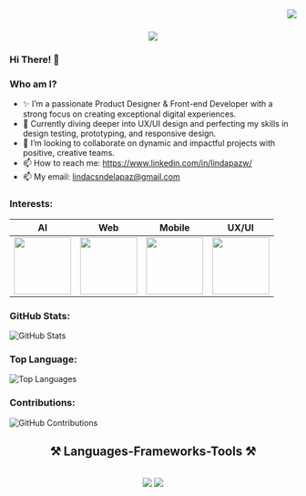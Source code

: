 <img align="right" src="https://visitor-badge.laobi.icu/badge?page_id=salesp07.salesp07" />

<h1 align="center">
    <img src="https://readme-typing-svg.herokuapp.com/?font=Righteous&size=35&center=true&vCenter=true&width=500&height=70&duration=4000&lines=Hi+There!+👋;+I'm+Linda+Paz!;" />
</h1>

### Hi There! 👋
### Who am I?

- ✨ I’m a passionate Product Designer & Front-end Developer with a strong focus on creating exceptional digital experiences.
- 🌱 Currently diving deeper into UX/UI design and perfecting my skills in design testing, prototyping, and responsive design.
- 🤝 I’m looking to collaborate on dynamic and impactful projects with positive, creative teams.
- 📫 How to reach me: https://www.linkedin.com/in/lindapazw/
- 📫 My email: lindacsndelapaz@gmail.com
  
  
### Interests:
AI | Web  | Mobile  | UX/UI
--- | --- | --- |  --- | 
 <img src="https://github.com/Lindapazw/lindapazw/assets/88910652/6fd97101-d4a7-4e8a-ae19-1b1f233ec6eb" width="100" height="100" /> | <img src="https://github.com/Lindapazw/lindapazw/assets/88910652/2ba75338-0189-4421-9170-a834be81ed3b" width="100" height="100" /> | <img src="https://github.com/Lindapazw/lindapazw/assets/88910652/26c476d5-d3db-4a74-b56b-e3c2acd57e31" width="100" height="100" /> |  <img src="https://github.com/Lindapazw/lindapazw/assets/88910652/d38ec0d0-b766-495d-8a87-463e35e54cc1" width="100" height="100" /> | 

### GitHub Stats:
![GitHub Stats](https://github-readme-stats.vercel.app/api?username=lindapazw&bg_color=30,3778b2,1dd8fe&title_color=fff&text_color=fff&icon_color=fff&show_icons=true)

### Top Language:
![Top Languages](https://github-readme-stats.vercel.app/api/top-langs/?username=lindapazw&bg_color=30,3f8acb,1dd8fe&title_color=fff&text_color=fff)

### Contributions:
![GitHub Contributions](https://github-readme-streak-stats.herokuapp.com/?user=lindapazw&theme=onedark-duo&hide_border=false&background=30,3f8acb,1dd8fe&stroke=fff&ring=fff&fire=fff&currStreakNum=fff&sideNums=fff&currStreakLabel=fff&sideLabels=fff&dates=fff)

<h2 align="center">⚒️ Languages-Frameworks-Tools ⚒️</h2>
<br/>
<div align="center">
    <img src="https://skillicons.dev/icons?i=html,css,javascript,react,angular,bootstrap,vscode,github,git,figma,tailwind,sass" />
    <img src="https://skillicons.dev/icons?i=nodejs,typescript,python,firebase,nextjs,mysql" /><br>
</div>

<br/>
<br/>
